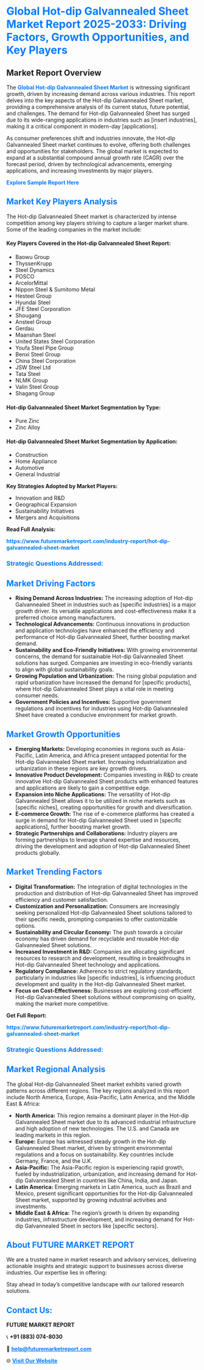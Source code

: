 <h1 style="color: #007BFF;">Global Hot-dip Galvannealed Sheet Market Report 2025-2033: Driving Factors, Growth Opportunities, and Key Players</h1>

<section id="overview">
<h2>Market Report Overview</h2>
<p>The <a href="https://www.futuremarketreport.com/industry-report/hot-dip-galvannealed-sheet-market" style="color: #007BFF; text-decoration: none;"><strong>Global Hot-dip Galvannealed Sheet Market</strong></a> is witnessing significant growth, driven by increasing demand across various industries. This report delves into the key aspects of the Hot-dip Galvannealed Sheet market, providing a comprehensive analysis of its current status, future potential, and challenges. The demand for Hot-dip Galvannealed Sheet has surged due to its wide-ranging applications in industries such as [insert industries], making it a critical component in modern-day [applications].</p>
<p>As consumer preferences shift and industries innovate, the Hot-dip Galvannealed Sheet market continues to evolve, offering both challenges and opportunities for stakeholders. The global market is expected to expand at a substantial compound annual growth rate (CAGR) over the forecast period, driven by technological advancements, emerging applications, and increasing investments by major players.</p>
</section>

<section id="overview">
<p><a href="https://www.futuremarketreport.com/request-sample/reportId=43700" style="color: #007BFF; text-decoration: none;"><strong>Explore Sample Report Here</strong></a></p>
</section>

<section id="key-players">
<h2 style="color: #007BFF;">Market Key Players Analysis</h2>
<p>The Hot-dip Galvannealed Sheet market is characterized by intense competition among key players striving to capture a larger market share. Some of the leading companies in the market include:</p>
<h4>Key Players Covered in the Hot-dip Galvannealed Sheet Report:</h4>
<ul><li>Baowu Group</li><li>ThyssenKrupp</li><li>Steel Dynamics</li><li>POSCO</li><li>ArcelorMittal</li><li>Nippon Steel &amp; Sumitomo Metal</li><li>Hesteel Group</li><li>Hyundai Steel</li><li>JFE Steel Corporation</li><li>Shougang</li><li>Ansteel Group</li><li>Gerdau</li><li>Maanshan Steel</li><li>United States Steel Corporation</li><li>Youfa Steel Pipe Group</li><li>Benxi Steel Group</li><li>China Steel Corporation</li><li>JSW Steel Ltd</li><li>Tata Steel</li><li>NLMK Group</li><li>Valin Steel Group</li><li>Shagang Group</li></ul>
<h4>Hot-dip Galvannealed Sheet Market Segmentation by Type:</h4>
<ul><li>Pure Zinc</li><li>Zinc Alloy</li></ul>

<h4>Hot-dip Galvannealed Sheet Market Segmentation by Application:</h4>
<ul><li>Construction</li><li>Home Appliance</li><li>Automotive</li><li>General Industrial</li></ul>
<p><strong>Key Strategies Adopted by Market Players:</strong></p>
<ul>
<li>Innovation and R&D</li>
<li>Geographical Expansion</li>
<li>Sustainability Initiatives</li>
<li>Mergers and Acquisitions</li>
</ul>
</section>

<section>
<p><strong>Read Full Analysis: </strong></p><a href="https://www.futuremarketreport.com/industry-report/hot-dip-galvannealed-sheet-market" style="color: #007BFF; text-decoration: none;"><strong>https://www.futuremarketreport.com/industry-report/hot-dip-galvannealed-sheet-market</strong></a>
<h3 style="color: #007BFF;">Strategic Questions Addressed:</h3>
</section>

<section id="driving-factors">
<h2 style="color: #007BFF;">Market Driving Factors</h2>
<ul>
<li><strong>Rising Demand Across Industries:</strong> The increasing adoption of Hot-dip Galvannealed Sheet in industries such as [specific industries] is a major growth driver. Its versatile applications and cost-effectiveness make it a preferred choice among manufacturers.</li>
<li><strong>Technological Advancements:</strong> Continuous innovations in production and application technologies have enhanced the efficiency and performance of Hot-dip Galvannealed Sheet, further boosting market demand.</li>
<li><strong>Sustainability and Eco-Friendly Initiatives:</strong> With growing environmental concerns, the demand for sustainable Hot-dip Galvannealed Sheet solutions has surged. Companies are investing in eco-friendly variants to align with global sustainability goals.</li>
<li><strong>Growing Population and Urbanization:</strong> The rising global population and rapid urbanization have increased the demand for [specific products], where Hot-dip Galvannealed Sheet plays a vital role in meeting consumer needs.</li>
<li><strong>Government Policies and Incentives:</strong> Supportive government regulations and incentives for industries using Hot-dip Galvannealed Sheet have created a conducive environment for market growth.</li>
</ul>
</section>

<section id="growth-opportunities">
<h2 style="color: #007BFF;">Market Growth Opportunities</h2>
<ul>
<li><strong>Emerging Markets:</strong> Developing economies in regions such as Asia-Pacific, Latin America, and Africa present untapped potential for the Hot-dip Galvannealed Sheet market. Increasing industrialization and urbanization in these regions are key growth drivers.</li>
<li><strong>Innovative Product Development:</strong> Companies investing in R&D to create innovative Hot-dip Galvannealed Sheet products with enhanced features and applications are likely to gain a competitive edge.</li>
<li><strong>Expansion into Niche Applications:</strong> The versatility of Hot-dip Galvannealed Sheet allows it to be utilized in niche markets such as [specific niches], creating opportunities for growth and diversification.</li>
<li><strong>E-commerce Growth:</strong> The rise of e-commerce platforms has created a surge in demand for Hot-dip Galvannealed Sheet used in [specific applications], further boosting market growth.</li>
<li><strong>Strategic Partnerships and Collaborations:</strong> Industry players are forming partnerships to leverage shared expertise and resources, driving the development and adoption of Hot-dip Galvannealed Sheet products globally.</li>
</ul>
</section>

<section id="trending-factors">
<h2 style="color: #007BFF;">Market Trending Factors</h2>
<ul>
<li><strong>Digital Transformation:</strong> The integration of digital technologies in the production and distribution of Hot-dip Galvannealed Sheet has improved efficiency and customer satisfaction.</li>
<li><strong>Customization and Personalization:</strong> Consumers are increasingly seeking personalized Hot-dip Galvannealed Sheet solutions tailored to their specific needs, prompting companies to offer customizable options.</li>
<li><strong>Sustainability and Circular Economy:</strong> The push towards a circular economy has driven demand for recyclable and reusable Hot-dip Galvannealed Sheet solutions.</li>
<li><strong>Increased Investment in R&D:</strong> Companies are allocating significant resources to research and development, resulting in breakthroughs in Hot-dip Galvannealed Sheet technology and applications.</li>
<li><strong>Regulatory Compliance:</strong> Adherence to strict regulatory standards, particularly in industries like [specific industries], is influencing product development and quality in the Hot-dip Galvannealed Sheet market.</li>
<li><strong>Focus on Cost-Effectiveness:</strong> Businesses are exploring cost-efficient Hot-dip Galvannealed Sheet solutions without compromising on quality, making the market more competitive.</li>
</ul>
</section>

<section>
<p><strong>Get Full Report: </strong></p><a href="https://www.futuremarketreport.com/industry-report/hot-dip-galvannealed-sheet-market" style="color: #007BFF; text-decoration: none;"><strong>https://www.futuremarketreport.com/industry-report/hot-dip-galvannealed-sheet-market</strong></a>
<h3 style="color: #007BFF;">Strategic Questions Addressed:</h3>
</section>


<section id="regional-analysis">
<h2 style="color: #007BFF;">Market Regional Analysis</h2>
<p>The global Hot-dip Galvannealed Sheet market exhibits varied growth patterns across different regions. The key regions analyzed in this report include North America, Europe, Asia-Pacific, Latin America, and the Middle East & Africa:</p>
<ul>
<li><strong>North America:</strong> This region remains a dominant player in the Hot-dip Galvannealed Sheet market due to its advanced industrial infrastructure and high adoption of new technologies. The U.S. and Canada are leading markets in this region.</li>
<li><strong>Europe:</strong> Europe has witnessed steady growth in the Hot-dip Galvannealed Sheet market, driven by stringent environmental regulations and a focus on sustainability. Key countries include Germany, France, and the U.K.</li>
<li><strong>Asia-Pacific:</strong> The Asia-Pacific region is experiencing rapid growth, fueled by industrialization, urbanization, and increasing demand for Hot-dip Galvannealed Sheet in countries like China, India, and Japan.</li>
<li><strong>Latin America:</strong> Emerging markets in Latin America, such as Brazil and Mexico, present significant opportunities for the Hot-dip Galvannealed Sheet market, supported by growing industrial activities and investments.</li>
<li><strong>Middle East & Africa:</strong> The region’s growth is driven by expanding industries, infrastructure development, and increasing demand for Hot-dip Galvannealed Sheet in sectors like [specific sectors].</li>
</ul>
</section>

<footer>
<h2 style="color: #007BFF;">About FUTURE MARKET REPORT</h2>
<p>We are a trusted name in market research and advisory services, delivering actionable insights and strategic support to businesses across diverse industries. Our expertise lies in offering:</p>

<p>Stay ahead in today’s competitive landscape with our tailored research solutions.</p>

<h2 style="color: #007BFF;">Contact Us:</h2>
<p><strong>FUTURE MARKET REPORT</strong></p>
<p>📞 <strong>+91 (883) 074-8030</strong></p>
<p>📧 <strong><a href="mailto:help@futuremarketreport.com" style="color: #007BFF;">help@futuremarketreport.com</a></strong></p>
<p>🌐 <strong><a href="https://www.futuremarketreport.com/" style="color: #007BFF;">Visit Our Website</a></strong></p>
</footer>